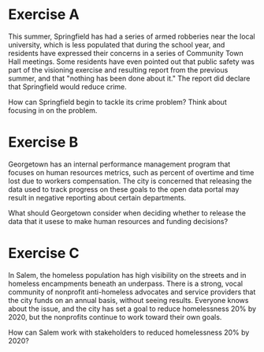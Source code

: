 # Exercise A
This summer, Springfield has had a series of armed robberies near the local university, which is less populated that during the school year, and residents have expressed their concerns in a series of Community Town Hall meetings. Some residents have even pointed out that public safety was part of the visioning exercise and resulting report from the previous summer, and that "nothing has been done about it." The report did declare that Springfield would reduce crime.

How can Springfield begin to tackle its crime problem? Think about focusing in on the problem.



# Exercise B
Georgetown has an internal performance management program that focuses on human resources metrics, such as percent of overtime and time lost due to workers compensation. The city is concerned that releasing the data used to track progress on these goals to the open data portal may result in negative reporting about certain departments.

What should Georgetown consider when deciding whether to release the data that it usese to make human resources and funding decisions?



# Exercise C
In Salem, the homeless population has high visibility on the streets and in homeless encampments beneath an underpass. There is a strong, vocal community of nonprofit anti-homeless advocates and service providers that the city funds on an annual basis, without seeing results. Everyone knows about the issue, and the city has set a goal to reduce homelessness 20% by 2020, but the nonprofits continue to work toward their own goals.

How can Salem work with stakeholders to reduced homelessness 20% by 2020?
